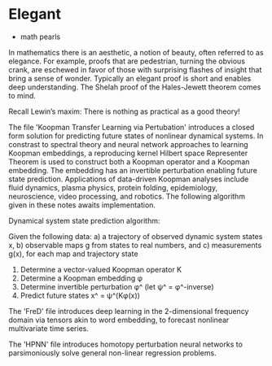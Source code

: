 # Elegant
- math pearls

In mathematics there is an aesthetic, a notion of beauty, often referred to as elegance.  For example, proofs that are pedestrian, turning the obvious crank, are eschewed in favor of those with surprising flashes of insight that bring a sense of wonder.  Typically an elegant proof is short and enables deep understanding.  The Shelah proof of the Hales-Jewett theorem comes to mind.

Recall Lewin’s maxim: 
There is nothing as practical as a good theory!



The file 'Koopman Transfer Learning via Pertubation' introduces a closed form solution for predicting future states of nonlinear dynamical systems. In constrast to spectral theory and neural network approaches to learning Koopman embeddings, a reproducing kernel Hilbert space Representer Theorem is used to construct both a Koopman operator and a Koopman embedding. The embedding has an invertible perturbation enabling future state prediction. Applications of data-driven Koopman analyses include fluid dynamics, plasma physics, protein folding, epidemiology, neuroscience, video processing, and robotics. The following algorithm given in these notes awaits implementation.



Dynamical system state prediction algorithm:

Given the following data:
a) a trajectory of observed dynamic system states x,
b) observable maps g from states to real numbers, and
c) measurements g(x), for each map and trajectory state

1) Determine a vector-valued Koopman operator K
2) Determine a Koopman embedding φ
3) Determine invertible perturbation φ^ (let ψ^ = φ^-inverse)
4) Predict future states x^ = ψ^(Kφ(x))

The 'FreD' file introduces deep learning in the 2-dimensional frequency domain via tensors akin to word embedding, to forecast nonlinear multivariate time series.

The 'HPNN' file introduces homotopy perturbation neural networks to parsimoniously solve general non-linear regression problems.
